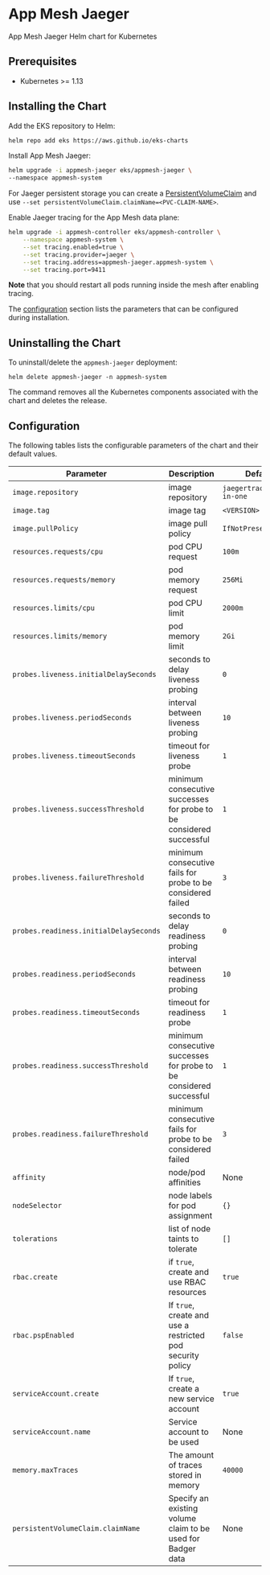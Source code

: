 # App Mesh Jaeger

App Mesh Jaeger Helm chart for Kubernetes

## Prerequisites

* Kubernetes >= 1.13

## Installing the Chart

Add the EKS repository to Helm:

```sh
helm repo add eks https://aws.github.io/eks-charts
```

Install App Mesh Jaeger:

```sh
helm upgrade -i appmesh-jaeger eks/appmesh-jaeger \
--namespace appmesh-system
```

For Jaeger persistent storage you can create a [PersistentVolumeClaim](https://kubernetes.io/docs/concepts/storage/persistent-volumes/#persistentvolumeclaims)
and use `--set persistentVolumeClaim.claimName=<PVC-CLAIM-NAME>`.

Enable Jaeger tracing for the App Mesh data plane:

```sh
helm upgrade -i appmesh-controller eks/appmesh-controller \
    --namespace appmesh-system \
    --set tracing.enabled=true \
    --set tracing.provider=jaeger \
    --set tracing.address=appmesh-jaeger.appmesh-system \
    --set tracing.port=9411
```

**Note** that you should restart all pods running inside the mesh after enabling tracing.

The [configuration](#configuration) section lists the parameters that can be configured during installation.

## Uninstalling the Chart

To uninstall/delete the `appmesh-jaeger` deployment:

```console
helm delete appmesh-jaeger -n appmesh-system
```

The command removes all the Kubernetes components associated with the chart and deletes the release.

## Configuration

The following tables lists the configurable parameters of the chart and their default values.

Parameter | Description | Default
--- | --- | ---
`image.repository` | image repository | `jaegertracing/all-in-one`
`image.tag` | image tag | `<VERSION>`
`image.pullPolicy` | image pull policy | `IfNotPresent`
`resources.requests/cpu` | pod CPU request | `100m`
`resources.requests/memory` | pod memory request | `256Mi`
`resources.limits/cpu` | pod CPU limit | `2000m`
`resources.limits/memory` | pod memory limit | `2Gi`
`probes.liveness.initialDelaySeconds` | seconds to delay liveness probing | `0`
`probes.liveness.periodSeconds` | interval between liveness probing | `10`
`probes.liveness.timeoutSeconds` | timeout for liveness probe  | `1`
`probes.liveness.successThreshold` | minimum consecutive successes for probe to be considered successful | `1`
`probes.liveness.failureThreshold` | minimum consecutive fails for probe to be considered failed | `3`
`probes.readiness.initialDelaySeconds` | seconds to delay readiness probing | `0`
`probes.readiness.periodSeconds` | interval between readiness probing | `10`
`probes.readiness.timeoutSeconds` | timeout for readiness probe | `1`
`probes.readiness.successThreshold` | minimum consecutive successes for probe to be considered successful | `1`
`probes.readiness.failureThreshold` | minimum consecutive fails for probe to be considered failed | `3`
`affinity` | node/pod affinities | None
`nodeSelector` | node labels for pod assignment | `{}`
`tolerations` | list of node taints to tolerate | `[]`
`rbac.create` | if `true`, create and use RBAC resources | `true`
`rbac.pspEnabled` | If `true`, create and use a restricted pod security policy | `false`
`serviceAccount.create` | If `true`, create a new service account | `true`
`serviceAccount.name` | Service account to be used | None
`memory.maxTraces` | The amount of traces stored in memory | `40000`
`persistentVolumeClaim.claimName` |  Specify an existing volume claim to be used for Badger data | None
